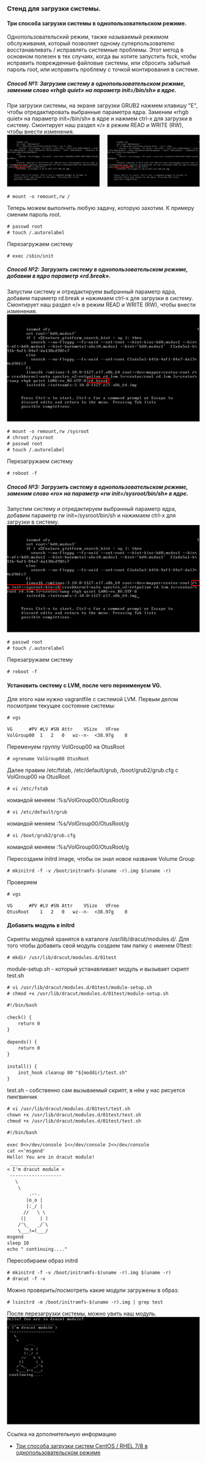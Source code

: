 ### Стенд для загрузки системы.

#### Три способа загрузки системы в однопользовательском режиме.

Однопользовательский режим, также называемый режимом обслуживания, который позволяет одному суперпользователю восстанавливать / исправлять системные проблемы.
Этот метод в основном полезен в тех случаях, когда вы хотите запустить fsck, чтобы исправить поврежденные файловые системы, или сбросить забытый пароль root, или исправить проблему с точкой монтирования в системе.

##### Способ №1: Загрузим систему в однопользовательском режиме, заменим слово «rhgb quiet» на параметр init=/bin/sh» в ядре.

При загрузки системы, на экране загрузки GRUB2 нажмем клавишу "E", чтобы отредактировать выбранные параметра ядра. Заменим «rhgb quiet» на параметр init=/bin/sh» в ядре и нажмем сtrl-x для загрузки в систему. Смонтирует наш раздел «/» в режим READ и WRITE (RW), чтобы внести изменения.
![](docs/1.jpg)
```
# mount -o remount,rw /
```
Теперь можем выполнить любую задачу, которую захотим. К примеру сменим пароль root.
```
# passwd root
# touch /.autorelabel
```
Перезагружаем систему
```
# exec /sbin/init
```
##### Способ №2: Загрузить систему в однопользовательском режиме, добавим в ядро параметр «rd.break».

Запустим систему и отредактируем выбранный параметр ядра, добавим параметр rd.break и нажимаем сtrl-x для загрузки в систему. Смонтирует наш раздел «/» в режим READ и WRITE (RW), чтобы внести изменения.
![](docs/2.jpg)
```
# mount -o remount,rw /sysroot
# chroot /sysroot
# passwd root
# touch /.autorelabel
```
Перезагружаем систему
```
# reboot -f
```
##### Способ №3: Загрузить систему в однопользовательском режиме, заменим слово «ro» на параметр «rw init=/sysroot/bin/sh» в ядре.

Запустим систему и отредактируем выбранный параметр ядра, добавим параметр rw init=/sysroot/bin/sh и нажимаем сtrl-x для загрузки в систему.
![](docs/3.jpg)
```
# passwd root
# touch /.autorelabel
```
Перезагружаем систему
```
# reboot -f
```

#### Установить систему с LVM, после чего переименуем VG.
Для этого нам нужно vagrantfile с системой LVM. Первым делом посмотрим текущее состояние системы:
```
# vgs
```
```
VG		#PV	#LV	#SN	Attr	VSize	VFree
VolGroup00	1	2	0	wz--n-	<38.97g	   0 
```
Переменуем группу VolGroup00 на OtusRoot
```
# vgrename VolGroup00 OtusRoot
```
Далее правим /etc/fstab, /etc/default/grub, /boot/grub2/grub.cfg c VolGroup00 на OtusRoot
```
# vi /etc/fstab
```
командой меняем :%s/VolGroup00/OtusRoot/g
```
# vi /etc/default/grub
```
командой меняем :%s/VolGroup00/OtusRoot/g
```
# vi /boot/grub2/grub.cfg
```
командой меняем :%s/VolGroup00/OtusRoot/g

Пересоздаем initrd image, чтобы он знал новое название Volume Group
```
# mkinitrd -f -v /boot/initramfs-$(uname -r).img $(uname -r)
```
Проверяем
```
# vgs
```
```
VG		#PV	#LV	#SN	Attr	VSize	VFree
OtusRoot	1	2	0	wz--n-	<38.97g	   0 
```
#### Добавить модуль в initrd

Скрипты модулей хранятся в каталоге /usr/lib/dracut/modules.d/. Для того чтобы
добавить свой модуль создаем там папку с именем 01test:
```
# mkdir /usr/lib/dracut/modules.d/01test
```

module-setup.sh - который устанавливает модуль и вызывает скрипт test.sh
```
# vi /usr/lib/dracut/modules.d/01test/module-setup.sh
# chmod +x /usr/lib/dracut/modules.d/01test/module-setup.sh
```
```
#!/bin/bash

check() {
    return 0
}

depends() {
    return 0
}

install() {
    inst_hook cleanup 00 "${moddir}/test.sh"
}
```
test.sh - собственно сам вызываемый скрипт, в нём у нас рисуется пингвинчик
```
# vi /usr/lib/dracut/modules.d/01test/test.sh
chown +x /usr/lib/dracut/modules.d/01test/test.sh
chmod +x /usr/lib/dracut/modules.d/01test/test.sh
```
```
#!/bin/bash

exec 0<>/dev/console 1<>/dev/console 2<>/dev/console
cat <<'msgend'
Hello! You are in dracut module!
 ___________________
< I'm dracut module >
 -------------------
   \
    \
        .--.
       |o_o |
       |:_/ |
      //   \ \
     (|     | )
    /'\_   _/`\
    \___)=(___/
msgend
sleep 10
echo " continuing...."
```
Пересобираем образ initrd
```
# mkinitrd -f -v /boot/initramfs-$(uname -r).img $(uname -r)
# dracut -f -v
```
Можно проверить/посмотреть какие модули загружены в образ:
```
# lsinitrd -m /boot/initramfs-$(uname -r).img | grep test
```
После перезагрузки системы, можно увить наш модуль.
![](docs/4.jpg)

Ссылка на дополнительную информацию
- [Три способа загрузки систем CentOS / RHEL 7/8 в однопользовательском режиме
](https://itsecforu.ru/2020/04/29/%F0%9F%90%A7-%D1%82%D1%80%D0%B8-%D1%81%D0%BF%D0%BE%D1%81%D0%BE%D0%B1%D0%B0-%D0%B7%D0%B0%D0%B3%D1%80%D1%83%D0%B7%D0%BA%D0%B8-%D1%81%D0%B8%D1%81%D1%82%D0%B5%D0%BC-centos-rhel-7-8-%D0%B2-%D0%BE%D0%B4/)


